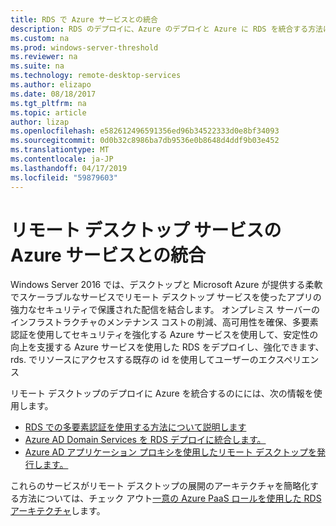 ```yaml
---
title: RDS で Azure サービスとの統合
description: RDS のデプロイに、Azure のデプロイと Azure に RDS を統合する方法について説明します。
ms.custom: na
ms.prod: windows-server-threshold
ms.reviewer: na
ms.suite: na
ms.technology: remote-desktop-services
ms.author: elizapo
ms.date: 08/18/2017
ms.tgt_pltfrm: na
ms.topic: article
author: lizap
ms.openlocfilehash: e582612496591356ed96b34522333d0e8bf34093
ms.sourcegitcommit: 0d0b32c8986ba7db9536e0b8648d4ddf9b03e452
ms.translationtype: MT
ms.contentlocale: ja-JP
ms.lasthandoff: 04/17/2019
ms.locfileid: "59879603"
---
```

# <a name="remote-desktop-services---integrating-with-azure-services"></a>リモート デスクトップ サービスの Azure サービスとの統合

Windows Server 2016 では、デスクトップと Microsoft Azure が提供する柔軟でスケーラブルなサービスでリモート デスクトップ サービスを使ったアプリの強力なセキュリティで保護された配信を結合します。 オンプレミス サーバーのインフラストラクチャのメンテナンス コストの削減、高可用性を確保、多要素認証を使用してセキュリティを強化する Azure サービスを使用して、安定性の向上を支援する Azure サービスを使用した RDS をデプロイし、強化できます、rds. でリソースにアクセスする既存の id を使用してユーザーのエクスペリエンス

リモート デスクトップのデプロイに Azure を統合するのにには、次の情報を使用します。

- [RDS での多要素認証を使用する方法について説明します](/azure/multi-factor-authentication/nps-extension-remote-desktop-gateway)
- [Azure AD Domain Services を RDS デプロイに統合します。](rds-azure-adds.md)
- [Azure AD アプリケーション プロキシを使用したリモート デスクトップを発行します。](/azure/active-directory/application-proxy-publish-remote-desktop)

これらのサービスがリモート デスクトップの展開のアーキテクチャを簡略化する方法については、チェック アウト[一意の Azure PaaS ロールを使用した RDS アーキテクチャ](desktop-hosting-logical-architecture.md#rds-architectures-with-unique-azure-paas-roles)します。